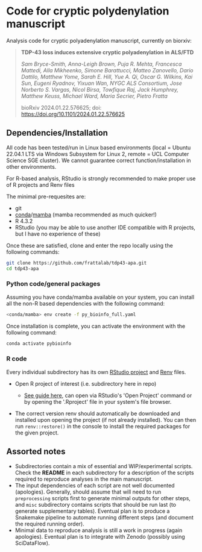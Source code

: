 # Code for cryptic polydenylation manuscript

Analysis code for cryptic polyadenylation manuscript, currently on biorxiv:

> **TDP-43 loss induces extensive cryptic polyadenylation in ALS/FTD**
>
>*Sam Bryce-Smith, Anna-Leigh Brown, Puja R. Mehta, Francesca Mattedi, Alla Mikheenko, Simone Barattucci, Matteo Zanovello, Dario Dattilo, Matthew Yome, Sarah E. Hill, Yue A. Qi, Oscar G. Wilkins, Kai Sun, Eugeni Ryadnov, Yixuan Wan, NYGC ALS Consortium, Jose Norberto S. Vargas, Nicol Birsa, Towfique Raj, Jack Humphrey, Matthew Keuss, Michael Ward, Maria Secrier, Pietro Fratta*
>
>bioRxiv 2024.01.22.576625; doi: https://doi.org/10.1101/2024.01.22.576625

## Dependencies/Installation

All code has been tested/run in Linux based environments (local = Ubuntu 22.04.1 LTS via Windows Subsystem for Linux 2, remote = UCL Computer Science SGE cluster). We cannot guarantee correct function/installation in other environments.

For R-based analysis, RStudio is strongly recommended to make proper use of R projects and Renv files

The minimal pre-requesites are:

- git
- [conda](https://conda.io/projects/conda/en/latest/user-guide/install/index.html)/[mamba](https://mamba.readthedocs.io/en/latest/installation.html) (mamba recommended as much quicker!)
- R 4.3.2
- RStudio (you may be able to use another IDE compatible with R projects, but I have no experience of these)

Once these are satisfied, clone and enter the repo locally using the following commands:

```bash
git clone https://github.com/frattalab/tdp43-apa.git
cd tdp43-apa
```

### Python code/general packages

Assuming you have conda/mamba available on your system, you can install all the non-R based dependencies with the following command:

```bash
<conda/mamba> env create -f py_bioinfo_full.yaml
```

Once installation is complete, you can activate the environment with the following command:

```bash
conda activate pybioinfo
```

### R code

Every individual subdirectory has its own [RStudio project](https://support.posit.co/hc/en-us/articles/200526207-Using-RStudio-Projects) and [Renv](https://rstudio.github.io/renv/articles/renv.html) files.

- Open R project of interest (i.e. subdirectory here in repo)

  - [See guide here](https://support.posit.co/hc/en-us/articles/200526207-Using-RStudio-Projects), can open via RStudio's 'Open Project' command or by opening the '.Rproject' file in your system's file browser.
- The correct version renv should automatically be downloaded and installed upon opening the project (if not already installed). You can then run `renv::restore()` in the console to install the required packages for the given project.

## Assorted notes

- Subdirectories contain a mix of essential and WIP/experimental scripts. Check the **README** in each subdirectory for a description of the scripts required to reproduce analyses in the main manuscript.
- The input dependencies of each script are not well documented (apologies). Generally, should assume that will need to run `preprocessing` scripts first to generate minimal outputs for other steps, and `misc` subdirectory contains scripts that should be run last (to generate supplementary tables). Eventual plan is to produce a Snakemake pipeline to automate running different steps (and document the required running order).
- Minimal data to reproduce analysis is still a work in progress (again apologies). Eventual plan is to integrate with Zenodo (possibly using SciDataFlow).
